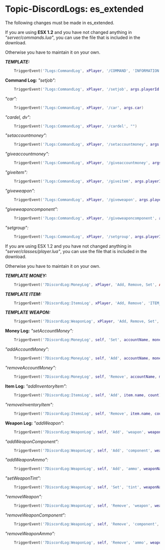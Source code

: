 # Topic-DiscordLogs: es_extended

The following changes must be made in es_extended.

If you are using **ESX 1.2** and you have not changed anything in *"server/commands.lua"*, you can use the file that is included in the download.

Otherwise you have to maintain it on your own.

***TEMPLATE:***
```lua
    TriggerEvent('7Logs:CommandLog', xPlayer, '/COMMAND', 'INFORMATION BEHIND COMMANDS')
```


**Command Log:**
*"setjob":*
```lua
    TriggerEvent('7Logs:CommandLog', xPlayer, '/setjob', args.playerId.getName() .. " " .. args.job .. " " .. args.grade)
```

*"car":*
```lua
    TriggerEvent('7Logs:CommandLog', xPlayer, '/car', args.car)
```

*"cardel, dv":*
```lua
	TriggerEvent('7Logs:CommandLog', xPlayer, '/cardel', "")
```

*"setaccountmoney":*
```lua
	TriggerEvent('7Logs:CommandLog', xPlayer, '/setaccountmoney', args.playerId.getName() .. " " .. args.account .. " " .. args.amount)
```

*"giveaccountmoney":*
```lua
	TriggerEvent('7Logs:CommandLog', xPlayer, '/giveaccountmoney', args.playerId.getName() .. " " .. args.account .. " " .. args.amount)
```

*"giveitem":*
```lua
	TriggerEvent('7Logs:CommandLog', xPlayer, '/giveitem', args.playerId.getName() .. " " .. args.item .. " " .. args.count)
```

*"giveweapon":*
```lua
	TriggerEvent('7Logs:CommandLog', xPlayer, '/giveweapon', args.playerId.getName() .. " " .. args.weapon .. " " .. args.ammo)
```

*"giveweaponcomponent":*
```lua
	TriggerEvent('7Logs:CommandLog', xPlayer, '/giveweaponcomponent', args.playerId.getName() .. " " .. args.weaponName .. " " .. args.componentName)
```

*"setgroup":*
```lua
	TriggerEvent('7Logs:CommandLog', xPlayer, '/setgroup', args.playerId.getName() .. " " .. args.group)
```


If you are using ESX 1.2 and you have not changed anything in *"server/classes/player.lua"*, you can use the file that is included in the download.

Otherwise you have to maintain it on your own.

***TEMPLATE MONEY:***
```lua
    TriggerEvent('7DiscordLog:MoneyLog', xPlayer, 'Add, Remove, Set', ACCOUNT_NAME, money)
```

***TEMPLATE ITEM:***
```lua
    TriggerEvent('7DiscordLog:ItemsLog', xPlayer, 'Add, Remove', 'ITEM_NAME', AMOUNT)
```

***TEMPLATE WEAPON:***
```lua
    TriggerEvent('7DiscordLog:WeaponLog', xPlayer, 'Add, Remove, Set', 'weapon, component, ammo, tint', weaponName, information)
```


**Money Log:**
*"setAccountMoney":*
```lua
    TriggerEvent('7DiscordLog:MoneyLog', self, 'Set', accountName, money)
```

*"addAccountMoney":*
```lua
    TriggerEvent('7DiscordLog:MoneyLog', self, 'Add', accountName, money)
```

*"removeAccountMoney":*
```lua
    TriggerEvent('7DiscordLog:MoneyLog', self, 'Remove', accountName, money)
```

**Item Log:**
*"addInventoryItem":*
```lua
    TriggerEvent('7DiscordLog:ItemsLog', self, 'Add', item.name, count)
```

*"removeInventoryItem":*
```lua
    TriggerEvent('7DiscordLog:ItemsLog', self, 'Remove', item.name, count)
```

**Weapon Log:**
*"addWeapon":*
```lua
    TriggerEvent('7DiscordLog:WeaponLog', self, 'Add', 'weapon', weaponName, ammo)
```

*"addWeaponComponent":*
```lua
    TriggerEvent('7DiscordLog:WeaponLog', self, 'Add', 'component', weaponName, weaponComponent)
```

*"addWeaponAmmo":*
```lua
    TriggerEvent('7DiscordLog:WeaponLog', self, 'Add', 'ammo', weaponName, ammoCount)
```

*"setWeaponTint":*
```lua
    TriggerEvent('7DiscordLog:WeaponLog', self, 'Set', 'tint', weaponName, weaponTintIndex)
```

*"removeWeapon":*
```lua
    TriggerEvent('7DiscordLog:WeaponLog', self, 'Remove', 'weapon', weaponName, 0)
```

*"removeWeaponComponent":*
```lua
    TriggerEvent('7DiscordLog:WeaponLog', self, 'Remove', 'component', weaponName, weaponComponent)
```

*"removeWeaponAmmo":*
```lua
    TriggerEvent('7DiscordLog:WeaponLog', self, 'Remove', 'ammo', weaponName, ammoCount)
```
